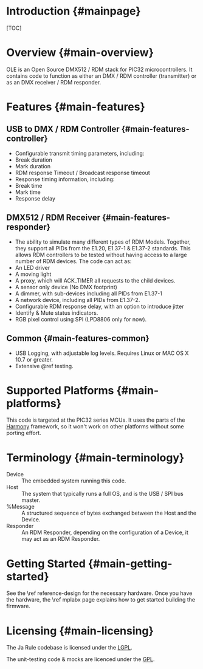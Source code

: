 Introduction     {#mainpage}
================

[TOC]

# Overview {#main-overview}

OLE is an Open Source DMX512 / RDM stack for PIC32 microcontrollers. It
contains code to function as either an DMX / RDM controller (transmitter) or as an
DMX receiver / RDM responder.

# Features {#main-features}

## USB to DMX / RDM Controller {#main-features-controller}

- Configurable transmit timing parameters, including:
 - Break duration
 - Mark duration
 - RDM response Timeout / Broadcast response timeout
- Response timing information, including:
 - Break time
 - Mark time
 - Response delay

## DMX512 / RDM Receiver {#main-features-responder}

- The ability to simulate many different types of RDM Models.
 Together, they support all PIDs from the E1.20, E1.37-1 & E1.37-2
 standards. This allows RDM controllers to be tested without having access
 to a large number of RDM devices. The code can act as:
 - An LED driver
 - A moving light
 - A proxy, which will ACK_TIMER all requests to the child devices.
 - A sensor only device (No DMX footprint)
 - A dimmer, with sub-devices including all PIDs from E1.37-1
 - A network device, including all PIDs from E1.37-2.
- Configurable RDM response delay, with an option to introduce jitter
- Identify & Mute status indicators.
- RGB pixel control using SPI (LPD8806 only for now).

## Common {#main-features-common}

- USB Logging, with adjustable log levels. Requires Linux or MAC OS X 10.7 or
  greater.
- Extensive @ref testing.

# Supported Platforms {#main-platforms}

This code is targeted at the PIC32 series MCUs. It uses the parts of the
[Harmony](http://www.microchip.com/pagehandler/en_us/devtools/mplabharmony/home.html)
framework, so it won't work on other platforms without some porting effort.

# Terminology {#main-terminology}

<dl>
<dt>Device</dt>
<dd>The embedded system running this code.</dd>
<dt>Host</dt>
<dd>The system that typically runs a full OS, and is the USB / SPI bus
    master.</dd>
<dt>%Message</dt>
<dd>A structured sequence of bytes exchanged between the Host and the
    Device.</dd>
<dt>Responder</dt>
<dd>An RDM Responder, depending on the configuration of a Device, it may
    act as an RDM Responder.</dd>
</dl>

# Getting Started {#main-getting-started}

See the \ref reference-design for the necessary hardware. Once you have the
hardware, the \ref mplabx page explains how to get started building
the firmware.

# Licensing {#main-licensing}

The Ja Rule codebase is licensed under the
[LGPL](http://www.gnu.org/licenses/lgpl.html).

The unit-testing code & mocks are licenced under the
[GPL](http://www.gnu.org/licenses/gpl.html).
